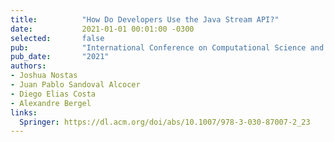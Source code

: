 ```yaml
---
title:          "How Do Developers Use the Java Stream API?"
date:           2021-01-01 00:01:00 -0300
selected:       false
pub:            "International Conference on Computational Science and its Applications"
pub_date:       "2021"
authors:
- Joshua Nostas
- Juan Pablo Sandoval Alcocer
- Diego Elias Costa
- Alexandre Bergel
links:
  Springer: https://dl.acm.org/doi/abs/10.1007/978-3-030-87007-2_23
---
```

